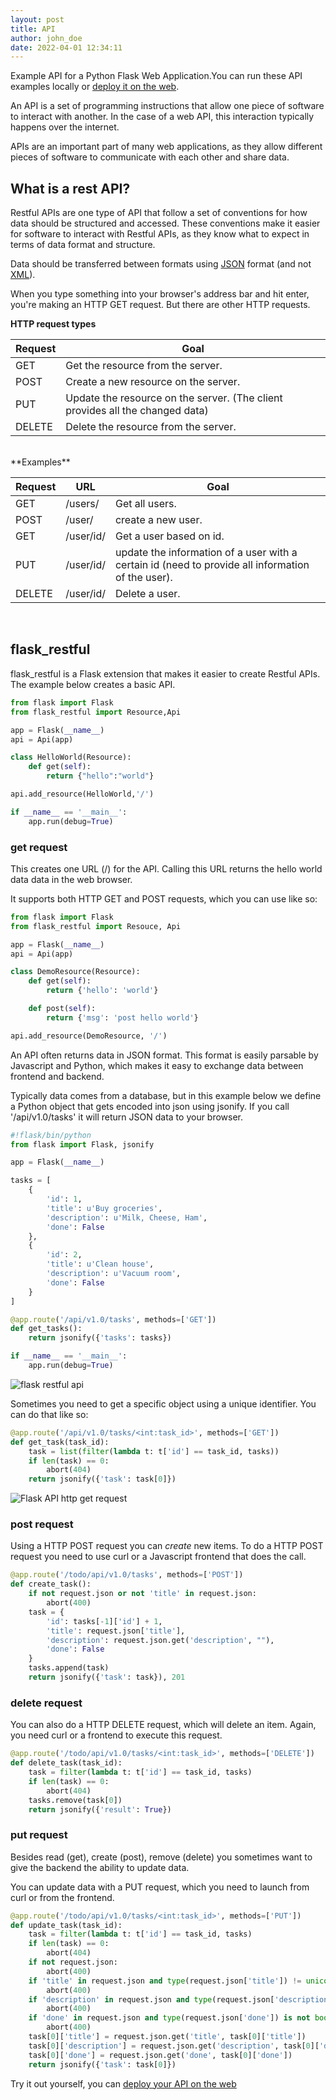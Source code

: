 ```yaml
---
layout: post
title: API
author: john_doe
date: 2022-04-01 12:34:11
---
```

Example API for a Python Flask Web Application.You can run these API examples locally or [deploy it on the web](https://www.pythonanywhere.com/?affiliate_id=00535ced).

An API is a set of programming instructions that allow one piece of software to interact with another. In the case of a web API, this interaction typically happens over the internet. 

APIs are an important part of many web applications, as they allow different pieces of software to communicate with each other and share data.

## What is a rest API?

Restful APIs are one type of API that follow a set of conventions for how data should be structured and accessed. These conventions make it easier for software to interact with Restful APIs, as they know what to expect in terms of data format and structure. 

Data should be transferred between formats using [JSON](https://en.wikipedia.org/wiki/JSON) format (and not [XML](https://en.wikipedia.org/wiki/XML)).

When you type something into your browser's address bar and hit enter, you're making an HTTP GET request. But there are other HTTP requests.

**HTTP request types**

| Request | Goal |
|---|---|
| GET    | Get the resource from the server. |
| POST   | Create a new resource on the server. |
| PUT    | Update the resource on the server. (The client provides all the changed data) |
| DELETE | Delete the resource from the server. |

<br />
**Examples**
<br />

| Request | URL | Goal |
|---|---|---|
| GET | /users/ | Get all users. |
| POST | /user/ | create a new user. |
| GET | /user/id/ | Get a user based on id. |
| PUT | /user/id/ | update the information of a user with a certain id (need to provide all information of the user). |
| DELETE | /user/id/ | Delete a user. |

<br />

## flask_restful

flask_restful is a Flask extension that makes it easier to create Restful APIs. The example below creates a basic API.

```python
from flask import Flask
from flask_restful import Resource,Api

app = Flask(__name__)
api = Api(app)

class HelloWorld(Resource):
    def get(self):
        return {"hello":"world"}

api.add_resource(HelloWorld,'/')

if __name__ == '__main__':
    app.run(debug=True)
```

### get request

This creates one URL (/) for the API. Calling this URL returns the hello world data data in the web browser.

It supports both HTTP GET and POST requests, which you can use like so:

```python
from flask import Flask
from flask_restful import Resouce, Api

app = Flask(__name__)
api = Api(app)

class DemoResource(Resource):
    def get(self):
        return {'hello': 'world'}

    def post(self):
        return {'msg': 'post hello world'}

api.add_resource(DemoResource, '/')
```

An API often returns data in JSON format. This format is easily parsable by Javascript and Python, which makes it easy to exchange data between frontend and backend.

Typically data comes from a database, but in this example below we define a Python object that gets encoded into json using jsonify. If you call '/api/v1.0/tasks' it will return JSON data to your browser.

```python
#!flask/bin/python
from flask import Flask, jsonify

app = Flask(__name__)

tasks = [
    {
        'id': 1,
        'title': u'Buy groceries',
        'description': u'Milk, Cheese, Ham',                  
        'done': False
    },
    {
        'id': 2,
        'title': u'Clean house',
        'description': u'Vacuum room',                                   
        'done': False
    }
]

@app.route('/api/v1.0/tasks', methods=['GET'])
def get_tasks():
    return jsonify({'tasks': tasks})

if __name__ == '__main__':
    app.run(debug=True)
```

![flask restful api](/assets/img/uploads/flask-api-get.png)

Sometimes you need to get a specific object using a unique identifier. You can do that like so:

```python
@app.route('/api/v1.0/tasks/<int:task_id>', methods=['GET'])
def get_task(task_id):
    task = list(filter(lambda t: t['id'] == task_id, tasks))
    if len(task) == 0:
        abort(404)
    return jsonify({'task': task[0]})
```

![Flask API http get request](/assets/img/uploads/flask-restful-get-id.png)

### post request

Using a HTTP POST request you can *create* new items. To do a HTTP POST request you need to use curl or a Javascript frontend that does the call.

```python
@app.route('/todo/api/v1.0/tasks', methods=['POST'])
def create_task():
    if not request.json or not 'title' in request.json:
        abort(400)
    task = {
        'id': tasks[-1]['id'] + 1,
        'title': request.json['title'],
        'description': request.json.get('description', ""),
        'done': False
    }
    tasks.append(task)
    return jsonify({'task': task}), 201
```

### delete request

You can also do a HTTP DELETE request, which will delete an item. Again, you need curl or a frontend to execute this request.

```python
@app.route('/todo/api/v1.0/tasks/<int:task_id>', methods=['DELETE'])
def delete_task(task_id):
    task = filter(lambda t: t['id'] == task_id, tasks)
    if len(task) == 0:
        abort(404)
    tasks.remove(task[0])
    return jsonify({'result': True})
```

### put request

Besides read (get), create (post), remove (delete) you sometimes want to give the backend the ability to update data. 

You can update data with a PUT request, which you need to launch from curl or from the frontend.

```python
@app.route('/todo/api/v1.0/tasks/<int:task_id>', methods=['PUT'])
def update_task(task_id):
    task = filter(lambda t: t['id'] == task_id, tasks)
    if len(task) == 0:
        abort(404)
    if not request.json:
        abort(400)
    if 'title' in request.json and type(request.json['title']) != unicode:
        abort(400)
    if 'description' in request.json and type(request.json['description']) is not unicode:
        abort(400)
    if 'done' in request.json and type(request.json['done']) is not bool:
        abort(400)
    task[0]['title'] = request.json.get('title', task[0]['title'])
    task[0]['description'] = request.json.get('description', task[0]['description'])
    task[0]['done'] = request.json.get('done', task[0]['done'])
    return jsonify({'task': task[0]})
```

Try it out yourself, you can [deploy your API on the web](https://www.pythonanywhere.com/?affiliate_id=00535ced)